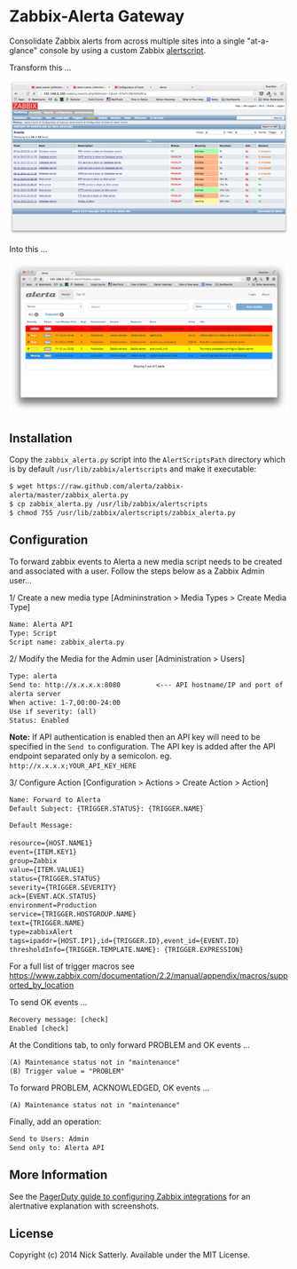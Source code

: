 Zabbix-Alerta Gateway
=====================

Consolidate Zabbix alerts from across multiple sites into a single "at-a-glance" console by using a custom Zabbix [alertscript](https://www.zabbix.com/documentation/2.2/manual/config/notifications/media/script).

Transform this ...

![zabbix](/docs/images/zabbix-alerta-before.png?raw=true)

Into this ...

![alerta](/docs/images/zabbix-alerta-after.png?raw=true)

Installation
------------

Copy the `zabbix_alerta.py` script into the `AlertScriptsPath` directory which is by default `/usr/lib/zabbix/alertscripts` and make it executable:

    $ wget https://raw.github.com/alerta/zabbix-alerta/master/zabbix_alerta.py
    $ cp zabbix_alerta.py /usr/lib/zabbix/alertscripts
    $ chmod 755 /usr/lib/zabbix/alertscripts/zabbix_alerta.py

Configuration
-------------

To forward zabbix events to Alerta a new media script needs to be created and associated with a user. Follow the steps below as a Zabbix Admin user...

1/ Create a new media type [Admininstration > Media Types > Create Media Type]

```
Name: Alerta API
Type: Script
Script name: zabbix_alerta.py
```

2/ Modify the Media for the Admin user [Administration > Users]

```
Type: alerta
Send to: http://x.x.x.x:8080         <--- API hostname/IP and port of alerta server
When active: 1-7,00:00-24:00
Use if severity: (all)
Status: Enabled
```
**Note:** If API authentication is enabled then an API key will need to be specified in the `Send to` configuration. The API key is added after the API endpoint separated only by a semicolon. eg. `http://x.x.x.x;YOUR_API_KEY_HERE`

3/ Configure Action [Configuration > Actions > Create Action > Action]

```
Name: Forward to Alerta
Default Subject: {TRIGGER.STATUS}: {TRIGGER.NAME}
```

```
Default Message:

resource={HOST.NAME1}
event={ITEM.KEY1}
group=Zabbix
value={ITEM.VALUE1}
status={TRIGGER.STATUS}
severity={TRIGGER.SEVERITY}
ack={EVENT.ACK.STATUS}
environment=Production
service={TRIGGER.HOSTGROUP.NAME}
text={TRIGGER.NAME}
type=zabbixAlert
tags=ipaddr={HOST.IP1},id={TRIGGER.ID},event_id={EVENT.ID}
thresholdInfo={TRIGGER.TEMPLATE.NAME}: {TRIGGER.EXPRESSION}
```

For a full list of trigger macros see https://www.zabbix.com/documentation/2.2/manual/appendix/macros/supported_by_location

To send OK events ...

````
Recovery message: [check]
Enabled [check]
````

At the Conditions tab, to only forward PROBLEM and OK events ...

```
(A)	Maintenance status not in "maintenance"
(B)	Trigger value = "PROBLEM"
```

To forward PROBLEM, ACKNOWLEDGED, OK events ...

```
(A)	Maintenance status not in "maintenance"
```

Finally, add an operation:

```
Send to Users: Admin
Send only to: Alerta API
```

More Information
----------------

See the [PagerDuty guide to configuring Zabbix integrations][1] for an alertnative explanation with screenshots.

[1]: <http://www.pagerduty.com/docs/guides/zabbix-integration-guide/> "PagerDuty Zabbix Integration Guide"

License
-------

Copyright (c) 2014 Nick Satterly. Available under the MIT License.

